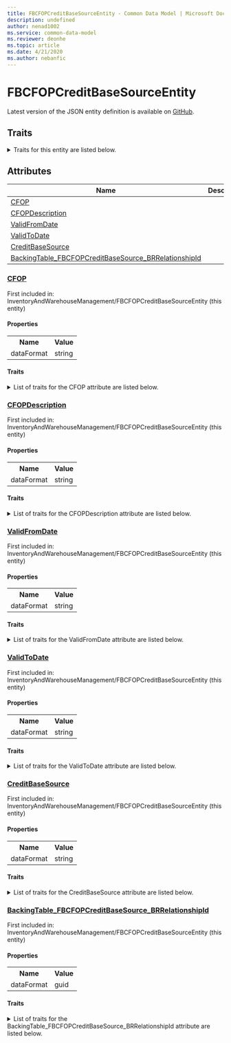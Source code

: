 ```yaml
---
title: FBCFOPCreditBaseSourceEntity - Common Data Model | Microsoft Docs
description: undefined
author: nenad1002
ms.service: common-data-model
ms.reviewer: deonhe
ms.topic: article
ms.date: 4/21/2020
ms.author: nebanfic
---
```


# FBCFOPCreditBaseSourceEntity

  
 Latest version of the JSON entity definition is available on <a href="https://github.com/Microsoft/CDM/tree/master/schemaDocuments/core/operationsCommon/Entities/SupplyChain/InventoryAndWarehouseManagement/FBCFOPCreditBaseSourceEntity.cdm.json" target="_blank">GitHub</a>.  

## Traits

<details>
<summary>Traits for this entity are listed below.  
</summary>

**is.CDM.entityVersion**  
  <table><tr><th>Parameter</th><th>Value</th><th>Data type</th><th>Explanation</th></tr><tr><td>versionNumber</td><td>"1.0.0"</td><td>string</td><td>semantic version number of the entity</td></tr></table>

**is.application.releaseVersion**  
  <table><tr><th>Parameter</th><th>Value</th><th>Data type</th><th>Explanation</th></tr><tr><td>releaseVersion</td><td>"10.0.13.0"</td><td>string</td><td>semantic version number of the application introducing this entity</td></tr></table>

</details>

## Attributes

|Name|Description|First Included in Instance|
|---|---|---|
|[CFOP](#CFOP)||<a href="FBCFOPCreditBaseSourceEntity.md" target="_blank">InventoryAndWarehouseManagement/FBCFOPCreditBaseSourceEntity</a>|
|[CFOPDescription](#CFOPDescription)||<a href="FBCFOPCreditBaseSourceEntity.md" target="_blank">InventoryAndWarehouseManagement/FBCFOPCreditBaseSourceEntity</a>|
|[ValidFromDate](#ValidFromDate)||<a href="FBCFOPCreditBaseSourceEntity.md" target="_blank">InventoryAndWarehouseManagement/FBCFOPCreditBaseSourceEntity</a>|
|[ValidToDate](#ValidToDate)||<a href="FBCFOPCreditBaseSourceEntity.md" target="_blank">InventoryAndWarehouseManagement/FBCFOPCreditBaseSourceEntity</a>|
|[CreditBaseSource](#CreditBaseSource)||<a href="FBCFOPCreditBaseSourceEntity.md" target="_blank">InventoryAndWarehouseManagement/FBCFOPCreditBaseSourceEntity</a>|
|[BackingTable_FBCFOPCreditBaseSource_BRRelationshipId](#BackingTable_FBCFOPCreditBaseSource_BRRelationshipId)||<a href="FBCFOPCreditBaseSourceEntity.md" target="_blank">InventoryAndWarehouseManagement/FBCFOPCreditBaseSourceEntity</a>|

### <a href=#CFOP name="CFOP">CFOP</a>

First included in: InventoryAndWarehouseManagement/FBCFOPCreditBaseSourceEntity (this entity)  

#### Properties

<table><tr><th>Name</th><th>Value</th></tr><tr><td>dataFormat</td><td>string</td></tr></table>

#### Traits

<details>
<summary>List of traits for the CFOP attribute are listed below.</summary>

**is.dataFormat.character**  
**is.dataFormat.big**  
**is.dataFormat.array**  
**is.dataFormat.character**  
**is.dataFormat.array**  
</details>

### <a href=#CFOPDescription name="CFOPDescription">CFOPDescription</a>

First included in: InventoryAndWarehouseManagement/FBCFOPCreditBaseSourceEntity (this entity)  

#### Properties

<table><tr><th>Name</th><th>Value</th></tr><tr><td>dataFormat</td><td>string</td></tr></table>

#### Traits

<details>
<summary>List of traits for the CFOPDescription attribute are listed below.</summary>

**is.dataFormat.character**  
**is.dataFormat.big**  
**is.dataFormat.array**  
**is.dataFormat.character**  
**is.dataFormat.array**  
</details>

### <a href=#ValidFromDate name="ValidFromDate">ValidFromDate</a>

First included in: InventoryAndWarehouseManagement/FBCFOPCreditBaseSourceEntity (this entity)  

#### Properties

<table><tr><th>Name</th><th>Value</th></tr><tr><td>dataFormat</td><td>string</td></tr></table>

#### Traits

<details>
<summary>List of traits for the ValidFromDate attribute are listed below.</summary>

**is.dataFormat.character**  
**is.dataFormat.big**  
**is.dataFormat.array**  
**is.dataFormat.character**  
**is.dataFormat.array**  
</details>

### <a href=#ValidToDate name="ValidToDate">ValidToDate</a>

First included in: InventoryAndWarehouseManagement/FBCFOPCreditBaseSourceEntity (this entity)  

#### Properties

<table><tr><th>Name</th><th>Value</th></tr><tr><td>dataFormat</td><td>string</td></tr></table>

#### Traits

<details>
<summary>List of traits for the ValidToDate attribute are listed below.</summary>

**is.dataFormat.character**  
**is.dataFormat.big**  
**is.dataFormat.array**  
**is.dataFormat.character**  
**is.dataFormat.array**  
</details>

### <a href=#CreditBaseSource name="CreditBaseSource">CreditBaseSource</a>

First included in: InventoryAndWarehouseManagement/FBCFOPCreditBaseSourceEntity (this entity)  

#### Properties

<table><tr><th>Name</th><th>Value</th></tr><tr><td>dataFormat</td><td>string</td></tr></table>

#### Traits

<details>
<summary>List of traits for the CreditBaseSource attribute are listed below.</summary>

**is.dataFormat.character**  
**is.dataFormat.big**  
**is.dataFormat.array**  
**is.dataFormat.character**  
**is.dataFormat.array**  
</details>

### <a href=#BackingTable_FBCFOPCreditBaseSource_BRRelationshipId name="BackingTable_FBCFOPCreditBaseSource_BRRelationshipId">BackingTable_FBCFOPCreditBaseSource_BRRelationshipId</a>

First included in: InventoryAndWarehouseManagement/FBCFOPCreditBaseSourceEntity (this entity)  

#### Properties

<table><tr><th>Name</th><th>Value</th></tr><tr><td>dataFormat</td><td>guid</td></tr></table>

#### Traits

<details>
<summary>List of traits for the BackingTable_FBCFOPCreditBaseSource_BRRelationshipId attribute are listed below.</summary>

**is.dataFormat.character**  
**is.dataFormat.big**  
**is.dataFormat.array**  
**is.dataFormat.guid**  
**means.identity.entityId**  
**is.linkedEntity.identifier**  
Marks the attribute(s) that hold foreign key references to a linked (used as an attribute) entity. This attribute is added to the resolved entity to enumerate the referenced entities.  <table><tr><th>Parameter</th><th>Value</th><th>Data type</th><th>Explanation</th></tr><tr><td>entityReferences</td><td><table><tr><th>entityReference</th><th>attributeReference</th></tr><tr><td><a href="../../../Tables/Finance/FiscalBooksBrazil/Miscellaneous/FBCFOPCreditBaseSource_BR.md" target="_blank">/core/operationsCommon/Tables/Finance/FiscalBooksBrazil/Miscellaneous/FBCFOPCreditBaseSource_BR.cdm.json/FBCFOPCreditBaseSource_BR</a></td><td><a href="../../../Tables/Finance/FiscalBooksBrazil/Miscellaneous/FBCFOPCreditBaseSource_BR.md#RecId" target="_blank">RecId</a></td></tr></table></td><td>entity</td><td>a reference to the constant entity holding the list of entity references</td></tr></table>

**is.dataFormat.guid**  
**is.dataFormat.character**  
**is.dataFormat.array**  
</details>
